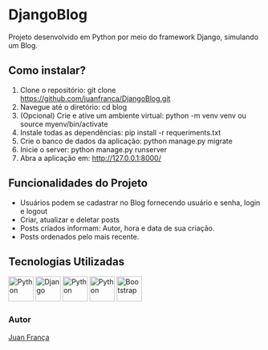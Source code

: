 # DjangoBlog 
Projeto desenvolvido em Python por meio do framework Django, simulando um Blog.

## Como instalar?
1. Clone o repositório: git clone https://github.com/juanfranca/DjangoBlog.git
2. Navegue até o diretório: cd blog
3. (Opcional) Crie e ative um ambiente virtual: python -m venv venv ou source myenv/bin/activate
4. Instale todas as dependências: pip install -r requeriments.txt
5. Crie o banco de dados da aplicação: python manage.py migrate
6. Inicie o server: python manage.py runserver
7. Abra a aplicação em: http://127.0.0.1:8000/




## Funcionalidades do Projeto
* Usuários podem se cadastrar no Blog fornecendo usuário e senha, login e logout
* Criar, atualizar e deletar posts
* Posts criados informam: Autor, hora e data de sua criação.
* Posts ordenados pelo mais recente.
## Tecnologias Utilizadas
<img src="https://img.icons8.com/?size=512&id=13441&format=png" alt="Python" width="50" height="50"> <img src="https://img.icons8.com/?size=512&id=baihjTL3IBX9&format=png" alt="Django" width="50" height="50"> <img src="https://img.icons8.com/?size=512&id=20909&format=png" alt="Python" width="50" height="50"> <img src="https://img.icons8.com/?size=512&id=21278&format=png" alt="Python" width="50" height="50"> <img src="https://img.icons8.com/?size=512&id=84710&format=png" alt="Bootstrap" width="50" height="50">






### Autor
[Juan França](https://www.linkedin.com/in/juan-fran%C3%A7a-9953511a4/)
